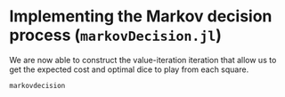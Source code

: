# Implementing the Markov decision process (`markovDecision.jl`)

We are now able to construct the value-iteration iteration that allow
us to get the expected cost and optimal dice to play from each square.

```@docs
markovdecision
```